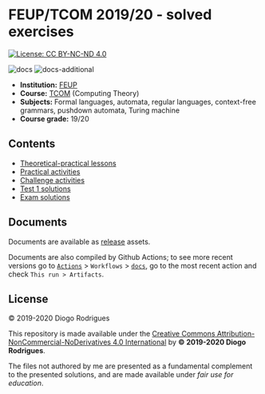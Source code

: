 # FEUP/TCOM 2019/20 - solved exercises

[![License: CC BY-NC-ND 4.0](https://img.shields.io/badge/License-CC%20BY--NC--ND%204.0-lightgrey.svg)](https://creativecommons.org/licenses/by-nc-nd/4.0/)

![docs](https://github.com/dmfrodrigues/feup-tcom-ex/workflows/docs/badge.svg)
![docs-additional](https://github.com/dmfrodrigues/feup-tcom-ex/workflows/docs-additional/badge.svg)

- **Institution:** [FEUP](https://sigarra.up.pt/feup/en/web_page.Inicial)
- **Course:** [TCOM](https://sigarra.up.pt/feup/en/ucurr_geral.ficha_uc_view?pv_ocorrencia_id=436437) (Computing Theory)
- **Subjects:** Formal languages, automata, regular languages, context-free grammars, pushdown automata, Turing machine
- **Course grade:** 19/20

## Contents

- [Theoretical-practical lessons](TP)
- [Practical activities](PA)
- [Challenge activities](CA)
- [Test 1 solutions](tests/1)
- [Exam solutions](exam)

## Documents

Documents are available as [release](https://github.com/dmfrodrigues/feup-tcom-ex/releases) assets.

Documents are also compiled by Github Actions; to see more recent versions go to [`Actions`](https://github.com/dmfrodrigues/feup-tcom-ex/actions) > `Workflows` > [`docs`](https://github.com/dmfrodrigues/feup-tcom-ex/actions?query=workflow%3Adocs), go to the most recent action and check `This run > Artifacts`.

## License

© 2019-2020 Diogo Rodrigues

This repository is made available under the [Creative Commons Attribution-NonCommercial-NoDerivatives 4.0 International](LICENSE) by **© 2019-2020 Diogo Rodrigues**.

The files not authored by me are presented as a fundamental complement to the presented solutions, and are made available under *fair use for education*.
